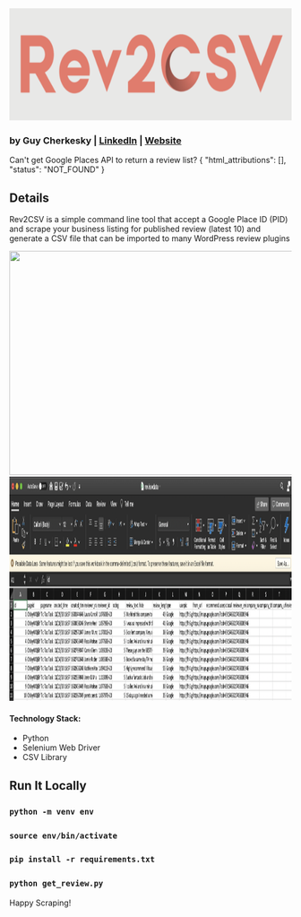 
<img src="https://github.com/cherkesky/Rev2CSV/blob/master/logo.png" height="200" width="600">

### by Guy Cherkesky | [LinkedIn](http://linkedin.com/in/cherkesky) | [Website](http://cherkesky.com) 

Can't get Google Places API to return a review list? 
{
    "html_attributions": [],
    "status": "NOT_FOUND"
}

## Details
Rev2CSV is a simple command line tool that accept a Google Place ID (PID) and scrape your business listing for published review (latest 10) and generate a CSV file that can be imported to many WordPress review plugins

<img src="https://github.com/cherkesky/Rev2CSV/blob/master/scraper.gif" height="400" width="600">
<img src="https://github.com/cherkesky/Rev2CSV/blob/master/csv.png" height="400" width="600">

#### Technology Stack: 
- Python
- Selenium Web Driver
- CSV Library

## Run It Locally

### `python -m venv env`
### `source env/bin/activate`
### `pip install -r requirements.txt`
### `python get_review.py`


Happy Scraping!